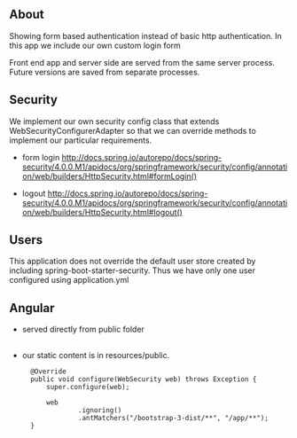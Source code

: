## About

Showing form based authentication instead of basic http authentication. 
In this app we include our own custom login form

Front end app and server side are served from the same server process. Future versions are saved from separate
processes.

## Security

We implement our own security config class that extends WebSecurityConfigurerAdapter so that we can override
methods to implement our particular requirements.

- form login
http://docs.spring.io/autorepo/docs/spring-security/4.0.0.M1/apidocs/org/springframework/security/config/annotation/web/builders/HttpSecurity.html#formLogin()

- logout
http://docs.spring.io/autorepo/docs/spring-security/4.0.0.M1/apidocs/org/springframework/security/config/annotation/web/builders/HttpSecurity.html#logout()


## Users

This application does not override the default user store created by including <artifactId>spring-boot-starter-security</artifactId>.
Thus we have only one user configured using application.yml


## Angular

- served directly from public folder




##

- our static content is in resources/public.

        @Override
        public void configure(WebSecurity web) throws Exception {
            super.configure(web);

            web
                    .ignoring()
                    .antMatchers("/bootstrap-3-dist/**", "/app/**");
        }


